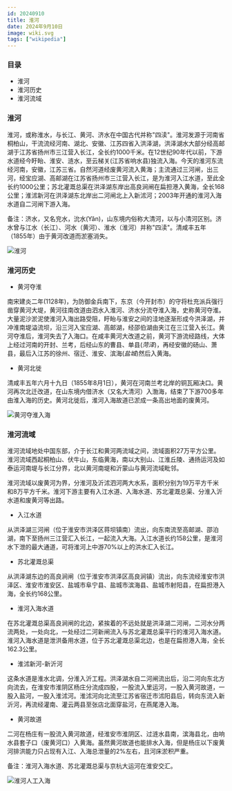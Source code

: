 ```yaml
---
id: 20240910
title: 淮河
date: 2024年9月10日
image: wiki.svg
tags: ["wikipedia"]
---
```



### 目录

 - 淮河
 - 淮河历史
 - 淮河流域


### 淮河

淮河，或称淮水，与长江、黄河、济水在中国古代并称"四渎"。淮河发源于河南省桐柏山，干流流经河南、湖北、安徽、江苏四省入洪泽湖，洪泽湖水大部分经高邮湖于江苏省扬州市三江营入长江，全长约1000千米。在12世纪90年代以前，下游水道经今盱眙、淮安、涟水，至云梯关(江苏省响水县)独流入海。今天的淮河东流经河南，安徽，江苏三省。自然河道经废黄河流入黄海；主流通过三河闸，出三河，经宝应湖、高邮湖在江苏省扬州市三江营入长江，是为淮河入江水道，至此全长约1000公里；苏北灌溉总渠在洪泽湖东岸出高良涧闸在扁担港入黄海，全长168公里；淮沭新河在洪泽湖东北岸出二河闸北上入新沭河；2003年开通的淮河入海水道自二河闸下游入海。

备注：济水，又名兖水，沇水(Yǎn)，山东境内俗称大清河，以与小清河区别。济水曾与江水（长江）、河水（黄河）、淮水（淮河）并称"四渎"。清咸丰五年（1855年）由于黄河改道而淤塞消失。

![淮河](https://loongzxl.com/blogs/20240910淮河.jpg)


### 淮河历史

- 黄河夺淮

南宋建炎二年(1128年)，为防御金兵南下，东京（今开封市）的守将杜充派兵强行凿穿黄河大堤，黄河往南改道由泗水入淮河、济水分流夺淮入海，史称黄河夺淮。大量泥沙淤泥使淮河入海出路受阻，盱眙与淮安之间的洼地逐渐形成今洪泽湖，并冲淮南堤溢流坝，沿三河入宝应湖、高邮湖，经邵伯湖由夹江在三江营入长江。黄河夺淮后，淮河失去了入海口。在咸丰黄河大改道之前，黄河下游流经路线，大体上经过河南的开封、兰考，后经山东的曹县、单县(*菏泽*)，再经安徽的砀山、萧县，最后入江苏的徐州、宿迁、淮安、滨海(*盐城*)然后入黄海。

- 黄河北徙

清咸丰五年六月十九日（1855年8月1日），黄河在河南兰考北岸的铜瓦厢决口。黄河再次北迁改道，在山东境内借济水（又名大清河）入渤海，结束了下游700多年由淮入海的历史。黄河北徙后，淮河入海故道已淤成一条高出地面的废黄河。

![黄河夺淮入海](https://loongzxl.com/blogs/20240910黄河夺淮入海.jpg)


### 淮河流域

淮河流域地处中国东部，介于长江和黄河两流域之间，流域面积27万平方公里。淮河流域西起桐柏山、伏牛山，东临黄海，南以大别山、江淮丘陵、通扬运河及如泰运河南堤与长江分界，北以黄河南堤和沂蒙山与黄河流域毗邻。

淮河流域以废黄河为界，分淮河及沂沭泗河两大水系，面积分别为19万平方千米和8万平方千米。淮河下游主要有入江水道、入海水道、苏北灌溉总渠、分淮入沂水道和废黄河等出路。

- 入江水道

从洪泽湖三河闸（位于淮安市洪泽区蒋坝镇南）流出，向东南流至高邮湖、邵泊湖，南下至扬州三江营汇入长江，一起流入大海。入江水道长约158公里，是淮河水下泄的最大通道，可将淮河上中游70%以上的洪水汇入长江。

- 苏北灌溉总渠

从洪泽湖东边的高良涧闸（位于淮安市洪泽区高良涧镇）流出，向东流经淮安市洪泽区、淮安市淮安区、盐城市阜宁县、盐城市滨海县、盐城市射阳县，在扁担港入海，全长约168公里。

- 淮河入海水道

在苏北灌溉总渠高良涧闸的北边，紧挨着的不远处就是洪泽湖二河闸，二河水分两流两处，一处向北，一处经过二河新闸流入与苏北灌溉总渠平行的淮河入海水道。淮河入海水道是泄洪备用水道，位于苏北灌溉总渠北边，也是在扁担港入海，全长162.3公里。

- 淮沭新河-新沂河

这条水道是淮水北调，分淮入沂工程。洪泽湖水自二河闸流出后，沿二河向东北方向流去，在淮安市淮阴区杨庄分流成四股，一股流入里运河，一股入黄河故道，一股入盐河，一股入淮沭河。淮沭河向北流至江苏省宿迁市沭阳县后，转向东流入新沂河，再流经灌南、灌云两县至张店北面穿盐河，在燕尾港入海。


- 黄河故道

二河在杨庄有一股流入黄河故道，经淮安市淮阴区、过涟水县南，滨海县北，由响水县套子口（废黄河口）入黄海。虽然黄河故道也能排水入海，但是杨庄以下废黄河排洪能力只占现有入江、入海总泄量的2%左右，且河床淤积严重。

备注：淮河入海水道、苏北灌溉总渠与京杭大运河在淮安交汇。

![淮河人工入海](https://loongzxl.com/blogs/20240910淮河人工入海.png)
